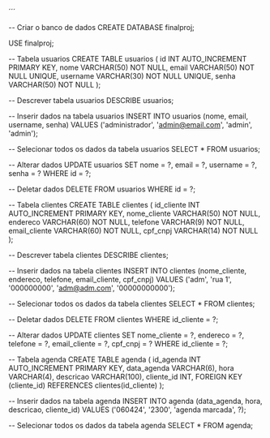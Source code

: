 ´´´

-- Criar o banco de dados
CREATE DATABASE finalproj;

USE finalproj;

-- Tabela usuarios
CREATE TABLE usuarios (
    id INT AUTO_INCREMENT PRIMARY KEY,
    nome VARCHAR(50) NOT NULL,
    email VARCHAR(50) NOT NULL UNIQUE,
    username VARCHAR(30) NOT NULL UNIQUE,
    senha VARCHAR(50) NOT NULL
);

-- Descrever tabela usuarios
DESCRIBE usuarios;

-- Inserir dados na tabela usuarios
INSERT INTO usuarios (nome, email, username, senha)
VALUES ('administrador', 'admin@email.com', 'admin', 'admin');

-- Selecionar todos os dados da tabela usuarios
SELECT * FROM usuarios;

-- Alterar dados
UPDATE usuarios SET nome = ?, email = ?, username = ?, senha = ? WHERE id = ?;

-- Deletar dados
DELETE FROM usuarios WHERE id = ?;

-- Tabela clientes
CREATE TABLE clientes (
    id_cliente INT AUTO_INCREMENT PRIMARY KEY,
    nome_cliente VARCHAR(50) NOT NULL,
    endereco VARCHAR(60) NOT NULL,
    telefone VARCHAR(9) NOT NULL,
    email_cliente VARCHAR(60) NOT NULL,
    cpf_cnpj VARCHAR(14) NOT NULL
);

-- Descrever tabela clientes
DESCRIBE clientes;

-- Inserir dados na tabela clientes
INSERT INTO clientes (nome_cliente, endereco, telefone, email_cliente, cpf_cnpj)
VALUES ('adm', 'rua 1', '000000000', 'adm@adm.com', '00000000000');

-- Selecionar todos os dados da tabela clientes
SELECT * FROM clientes;

-- Deletar dados
DELETE FROM clientes WHERE id_cliente = ?;

-- Alterar dados
UPDATE clientes SET nome_cliente = ?, endereco = ?, telefone = ?, email_cliente = ?, cpf_cnpj = ? WHERE id_cliente = ?;

-- Tabela agenda
CREATE TABLE agenda (
    id_agenda INT AUTO_INCREMENT PRIMARY KEY,
    data_agenda VARCHAR(6),
    hora VARCHAR(4),
    descricao VARCHAR(100),
    cliente_id INT,
    FOREIGN KEY (cliente_id) REFERENCES clientes(id_cliente)
);

-- Inserir dados na tabela agenda
INSERT INTO agenda (data_agenda, hora, descricao, cliente_id)
VALUES ('060424', '2300', 'agenda marcada', ?);

-- Selecionar todos os dados da tabela agenda
SELECT * FROM agenda;
